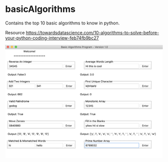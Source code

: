 # basicAlgorithms
Contains the top 10 basic algorithms to know in python.

Resource
https://towardsdatascience.com/10-algorithms-to-solve-before-your-python-coding-interview-feb74fb9bc27

![](images/gui.png)
